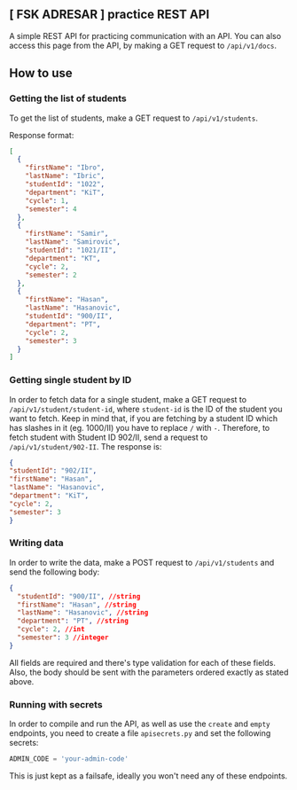 ## [ FSK ADRESAR ] practice REST API

A simple REST API for practicing communication with an API. You can also access this page from the API, by making a GET request to `/api/v1/docs`.

## How to use

### Getting the list of students

To get the list of students, make a GET request to `/api/v1/students`.

Response format:

```json
[
  {
    "firstName": "Ibro",
    "lastName": "Ibric",
    "studentId": "1022",
    "department": "KiT",
    "cycle": 1,
    "semester": 4
  },
  {
    "firstName": "Samir",
    "lastName": "Samirovic",
    "studentId": "1021/II",
    "department": "KT",
    "cycle": 2,
    "semester": 2
  },
  {
    "firstName": "Hasan",
    "lastName": "Hasanovic",
    "studentId": "900/II",
    "department": "PT",
    "cycle": 2,
    "semester": 3
  }
]
```

### Getting single student by ID

In order to fetch data for a single student, make a GET request to `/api/v1/student/student-id`, where `student-id` is the ID of the student you want to fetch. Keep in mind that, if you are fetching by a student ID which has slashes in it (eg. 1000/II) you have to replace `/` with `-`. Therefore, to fetch student with Student ID 902/II, send a request to `/api/v1/student/902-II`. The response is:

```json
{
"studentId": "902/II",
"firstName": "Hasan",
"lastName": "Hasanovic",
"department": "KiT",
"cycle": 2,
"semester": 3
}
```

### Writing data

In order to write the data, make a POST request to `/api/v1/students` and send the following body:

```json
{
  "studentId": "900/II", //string
  "firstName": "Hasan", //string
  "lastName": "Hasanovic", //string
  "department": "PT", //string
  "cycle": 2, //int
  "semester": 3 //integer
}
```

All fields are required and there's type validation for each of these fields. Also, the body should be sent with the parameters ordered exactly as stated above.


### Running with secrets

In order to compile and run the API, as well as use the `create` and `empty` endpoints, you need to create a file `apisecrets.py` and set the following secrets:

```python
ADMIN_CODE = 'your-admin-code'
```

This is just kept as a failsafe, ideally you won't need any of these endpoints.
